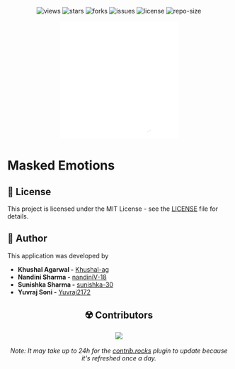 <div align=center>

![views] ![stars] ![forks] ![issues] ![license] ![repo-size]

<picture>
  <source media="(prefers-color-scheme: dark)" srcset="./public/nextjs-light.svg">
  <source media="(prefers-color-scheme: light)" srcset="./public/nextjs-dark.svg">
  <img alt="Next.js" src="./public/nextjs-light.svg">
</picture>

</div>

# Masked Emotions

## 📜 License

This project is licensed under the MIT License - see the [LICENSE](LICENSE) file for details.

## 👤 Author

This application was developed by

- **Khushal Agarwal -** [Khushal-ag](https://github.com/Khushal-ag)
- **Nandini Sharma -** [nandiniV-18](https://github.com/nandiniV-18)
- **Sunishka Sharma -** [sunishka-30](https://github.com/sunishka-30)
- **Yuvraj Soni -** [Yuvraj2172](https://github.com/Yuvraj2172)

<div align=center>

## ☢️ Contributors

[![][contributors]][contributors-graph]

_Note: It may take up to 24h for the [contrib.rocks][contrib-rocks] plugin to update because it's refreshed once a day._

</div>

<!----------------------------------{ Labels }--------------------------------->

[views]: https://komarev.com/ghpvc/?username=masked-emotions&label=view%20counter&color=red&style=flat
[repo-size]: https://img.shields.io/github/repo-size/Khushal-ag/masked-emotions
[issues]: https://img.shields.io/github/issues-raw/Khushal-ag/masked-emotions
[license]: https://img.shields.io/github/license/Khushal-ag/masked-emotions
[forks]: https://img.shields.io/github/forks/Khushal-ag/masked-emotions?style=flat
[stars]: https://img.shields.io/github/stars/Khushal-ag/masked-emotions
[contributors]: https://contrib.rocks/image?repo=Khushal-ag/masked-emotions&max=500
[contributors-graph]: https://github.com/Khushal-ag/masked-emotions/graphs/contributors
[contrib-rocks]: https://contrib.rocks/preview?repo=Khushal-ag%2Fmasked-emotions
